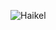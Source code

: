 ![Haikel](https://cardivo.vercel.app/api?name=Haikel%20&description=Halo,%20saya%20Haikel,%20dari%20Bangka%20Belitung.%20Senang%20bertemu%20denganmu%20%20%F0%9F%91%8B&image=https://avatars.githubusercontent.com/u/77146709?s=400&u=3fee57af51c390bf516cd507c10d316f7b5c7460&v=4&backgroundColor=%233B4252&fontColor=%23ECEFF4&iconColor=%23ffffff&instagram=_haikelz&site=https://haikelz.net&github=haikelz&pattern=wiggle&colorPattern=%23434C5E)

<!-- <p align="center">
  <img src="Pemandangan-Desa.jpg" width="400px" alt="">
  <br>
  <br>
  <a href="https://haikelz.net" alt="">Catatan</a>  |  <a href="https://facebook.com/kelgfx" alt="">Facebook</a>  |  <a href="https://dribbble.com/haikelz" alt="">Dribbble</a>  |  <a href="https://github.com/haikelz" alt="">Github</a>
</p>
-->
